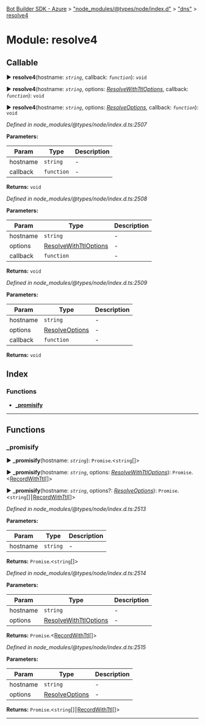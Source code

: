 [Bot Builder SDK - Azure](../README.md) > ["node_modules/@types/node/index.d"](../modules/_node_modules__types_node_index_d_.md) > ["dns"](../modules/_node_modules__types_node_index_d_._dns_.md) > [resolve4](../modules/_node_modules__types_node_index_d_._dns_.resolve4.md)



# Module: resolve4

## Callable
► **resolve4**(hostname: *`string`*, callback: *`function`*): `void`

► **resolve4**(hostname: *`string`*, options: *[ResolveWithTtlOptions](../interfaces/_node_modules__types_node_index_d_._dns_.resolvewithttloptions.md)*, callback: *`function`*): `void`

► **resolve4**(hostname: *`string`*, options: *[ResolveOptions](../interfaces/_node_modules__types_node_index_d_._dns_.resolveoptions.md)*, callback: *`function`*): `void`



*Defined in node_modules/@types/node/index.d.ts:2507*



**Parameters:**

| Param | Type | Description |
| ------ | ------ | ------ |
| hostname | `string`   |  - |
| callback | `function`   |  - |





**Returns:** `void`



*Defined in node_modules/@types/node/index.d.ts:2508*



**Parameters:**

| Param | Type | Description |
| ------ | ------ | ------ |
| hostname | `string`   |  - |
| options | [ResolveWithTtlOptions](../interfaces/_node_modules__types_node_index_d_._dns_.resolvewithttloptions.md)   |  - |
| callback | `function`   |  - |





**Returns:** `void`



*Defined in node_modules/@types/node/index.d.ts:2509*



**Parameters:**

| Param | Type | Description |
| ------ | ------ | ------ |
| hostname | `string`   |  - |
| options | [ResolveOptions](../interfaces/_node_modules__types_node_index_d_._dns_.resolveoptions.md)   |  - |
| callback | `function`   |  - |





**Returns:** `void`




## Index

### Functions

* [___promisify__](_node_modules__types_node_index_d_._dns_.resolve4.md#___promisify__)



---
## Functions
<a id="___promisify__"></a>

###  ___promisify__

► **___promisify__**(hostname: *`string`*): `Promise`.<`string`[]>

► **___promisify__**(hostname: *`string`*, options: *[ResolveWithTtlOptions](../interfaces/_node_modules__types_node_index_d_._dns_.resolvewithttloptions.md)*): `Promise`.<[RecordWithTtl](../interfaces/_node_modules__types_node_index_d_._dns_.recordwithttl.md)[]>

► **___promisify__**(hostname: *`string`*, options?: *[ResolveOptions](../interfaces/_node_modules__types_node_index_d_._dns_.resolveoptions.md)*): `Promise`.<`string`[]⎮[RecordWithTtl](../interfaces/_node_modules__types_node_index_d_._dns_.recordwithttl.md)[]>



*Defined in node_modules/@types/node/index.d.ts:2513*



**Parameters:**

| Param | Type | Description |
| ------ | ------ | ------ |
| hostname | `string`   |  - |





**Returns:** `Promise`.<`string`[]>



*Defined in node_modules/@types/node/index.d.ts:2514*



**Parameters:**

| Param | Type | Description |
| ------ | ------ | ------ |
| hostname | `string`   |  - |
| options | [ResolveWithTtlOptions](../interfaces/_node_modules__types_node_index_d_._dns_.resolvewithttloptions.md)   |  - |





**Returns:** `Promise`.<[RecordWithTtl](../interfaces/_node_modules__types_node_index_d_._dns_.recordwithttl.md)[]>



*Defined in node_modules/@types/node/index.d.ts:2515*



**Parameters:**

| Param | Type | Description |
| ------ | ------ | ------ |
| hostname | `string`   |  - |
| options | [ResolveOptions](../interfaces/_node_modules__types_node_index_d_._dns_.resolveoptions.md)   |  - |





**Returns:** `Promise`.<`string`[]⎮[RecordWithTtl](../interfaces/_node_modules__types_node_index_d_._dns_.recordwithttl.md)[]>





___


